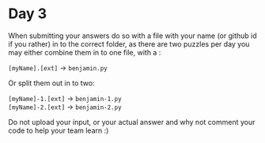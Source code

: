 # Day 3 

When submitting your answers do so with a file with your name (or github id if you rather) in to the correct folder, as there are two puzzles per day you may either combine them in to one file, with a :

`[myName].[ext]` -> `benjamin.py`

Or split them out in to two:

`[myName]-1.[ext]` -> `benjamin-1.py`  
`[myName]-2.[ext]` -> `benjamin-2.py`

Do not upload your input, or your actual answer and why not comment your code to help your team learn :)
    